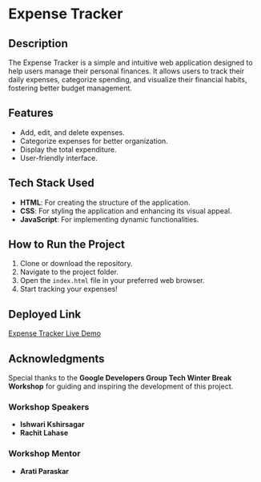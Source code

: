 
# Expense Tracker

## Description
The Expense Tracker is a simple and intuitive web application designed to help users manage their personal finances. It allows users to track their daily expenses, categorize spending, and visualize their financial habits, fostering better budget management.

## Features
- Add, edit, and delete expenses.
- Categorize expenses for better organization.
- Display the total expenditure.
- User-friendly interface.

## Tech Stack Used
- **HTML**: For creating the structure of the application.
- **CSS**: For styling the application and enhancing its visual appeal.
- **JavaScript**: For implementing dynamic functionalities.

## How to Run the Project
   1. Clone or download the repository.
   2. Navigate to the project folder.
   3. Open the `index.html` file in your preferred web browser.
   4. Start tracking your expenses!

## Deployed Link
[Expense Tracker Live Demo](https://vanshhedaoo29.github.io/Expense-Tracker/) 

## Acknowledgments
Special thanks to the **Google Developers Group Tech Winter Break Workshop** for guiding and inspiring the development of this project.

### Workshop Speakers
- **Ishwari Kshirsagar**
- **Rachit Lahase**

### Workshop Mentor
- **Arati Paraskar**
